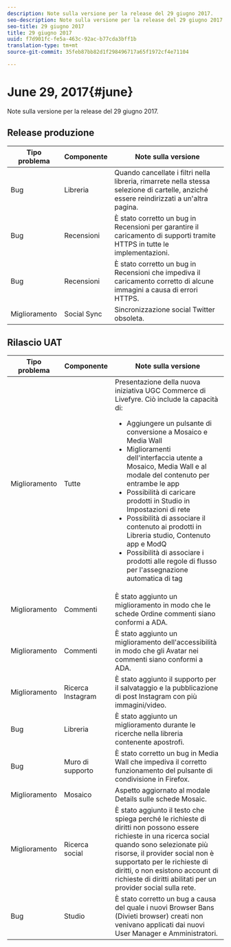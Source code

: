 ```yaml
---
description: Note sulla versione per la release del 29 giugno 2017.
seo-description: Note sulla versione per la release del 29 giugno 2017.
seo-title: 29 giugno 2017
title: 29 giugno 2017
uuid: f7d901fc-fe5a-463c-92ac-b77cda3bff1b
translation-type: tm+mt
source-git-commit: 35feb87bb82d1f298496717a65f1972cf4e71104

---
```



# June 29, 2017{#june}

Note sulla versione per la release del 29 giugno 2017.

## Release produzione

| **Tipo problema** | **Componente** | **Note sulla versione** |
|---|---|---|
| Bug | Libreria | Quando cancellate i filtri nella libreria, rimarrete nella stessa selezione di cartelle, anziché essere reindirizzati a un'altra pagina. |
| Bug | Recensioni | È stato corretto un bug in Recensioni per garantire il caricamento di supporti tramite HTTPS in tutte le implementazioni. |
| Bug | Recensioni | È stato corretto un bug in Recensioni che impediva il caricamento corretto di alcune immagini a causa di errori HTTPS. |
| Miglioramento | Social Sync | Sincronizzazione social Twitter obsoleta. |

## Rilascio UAT

| Tipo problema | Componente | Note sulla versione |
|--- |--- |--- |
| Miglioramento | Tutte | Presentazione della nuova iniziativa UGC Commerce di Livefyre. Ciò include la capacità di:  <br><ul><li>Aggiungere un pulsante di conversione a Mosaico e Media Wall</li><li> Miglioramenti dell'interfaccia utente a Mosaico, Media Wall e al modale del contenuto per entrambe le app</li><li>Possibilità di caricare prodotti in Studio in Impostazioni di rete</li><li>Possibilità di associare il contenuto ai prodotti in Libreria studio, Contenuto app e ModQ</li><li>Possibilità di associare i prodotti alle regole di flusso per l'assegnazione automatica di tag</li></ul> |
| Miglioramento | Commenti | È stato aggiunto un miglioramento in modo che le schede Ordine commenti siano conformi a ADA. |
| Miglioramento | Commenti | È stato aggiunto un miglioramento dell'accessibilità in modo che gli Avatar nei commenti siano conformi a ADA. |
| Miglioramento | Ricerca Instagram | È stato aggiunto il supporto per il salvataggio e la pubblicazione di post Instagram con più immagini/video. |
| Bug | Libreria | È stato aggiunto un miglioramento durante le ricerche nella libreria contenente apostrofi. |
| Bug | Muro di supporto | È stato corretto un bug in Media Wall che impediva il corretto funzionamento del pulsante di condivisione in Firefox. |
| Miglioramento | Mosaico | Aspetto aggiornato al modale Details sulle schede Mosaic. |
| Miglioramento | Ricerca social | È stato aggiunto il testo che spiega perché le richieste di diritti non possono essere richieste in una ricerca social quando sono selezionate più risorse, il provider social non è supportato per le richieste di diritti, o non esistono account di richieste di diritti abilitati per un provider social sulla rete. |
| Bug | Studio | È stato corretto un bug a causa del quale i nuovi Browser Bans (Divieti browser) creati non venivano applicati dai nuovi User Manager e Amministratori. |


